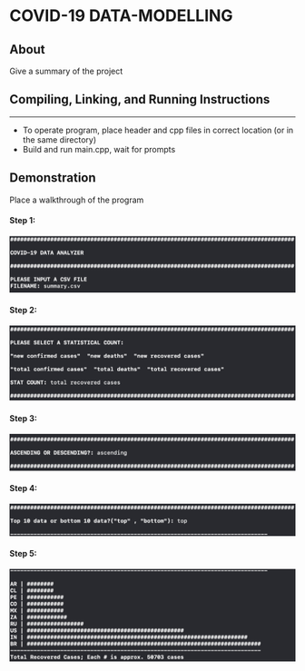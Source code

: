 # COVID-19 DATA-MODELLING
## About
Give a summary of the project

## Compiling, Linking, and Running Instructions
----------------------------------------------------------------------------------------
- To operate program, place header and cpp files in correct location (or in the same directory)
- Build and run main.cpp, wait for prompts

## Demonstration
Place a walkthrough of the program

#### Step 1:
![alt text](images/Step1.png "Step1")

#### Step 2:
![alt text](images/Step2.png "Step2")

#### Step 3:
![alt text](images/Step3.png "Step3")

#### Step 4:
![alt text](images/Step4.png "Step4")

#### Step 5:
![alt text](images/Step5.png "Step5")
